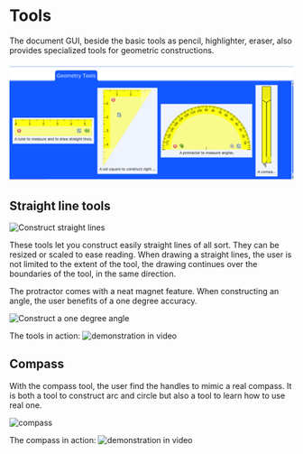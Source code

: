 # Tools

The document GUI, beside the basic tools as pencil, highlighter, eraser, also provides specialized tools for geometric constructions.

<img src="./images/geometricTools.png" alt="Geometric tools" width=600/>

## Straight line tools

<img src="https://static.mamot.fr/media_attachments/files/115/197/617/850/780/247/original/2b6170ae1f418772.png" alt="Construct straight lines" width=300/>

These tools let you construct easily straight lines of all sort. They
can be resized or scaled to ease reading. When drawing a straight
lines, the user is not limited to the extent of the tool, the drawing
continues over the boundaries of the tool, in the same direction.

The protractor comes with a neat magnet feature. When constructing an
angle, the user benefits of a one degree accuracy.

<img src="https://static.mamot.fr/media_attachments/files/115/215/813/359/512/004/small/3fa99fc014d8d094.png" alt="Construct a one degree angle" width=300 />


The tools in action: ![demonstration in video](https://mamot.fr/@drgeo/115198697315317043)

## Compass

With the compass tool, the user find the handles to mimic a real
compass.  It is both a tool to construct arc and circle but also a
tool to learn how to use real one.

<img src="https://static.mamot.fr/media_attachments/files/115/244/187/837/701/390/original/d89ff6d6536f84cf.png" alt="compass" width=300 />

The compass in action: ![demonstration in video](https://mamot.fr/@drgeo/115255434292314969)
